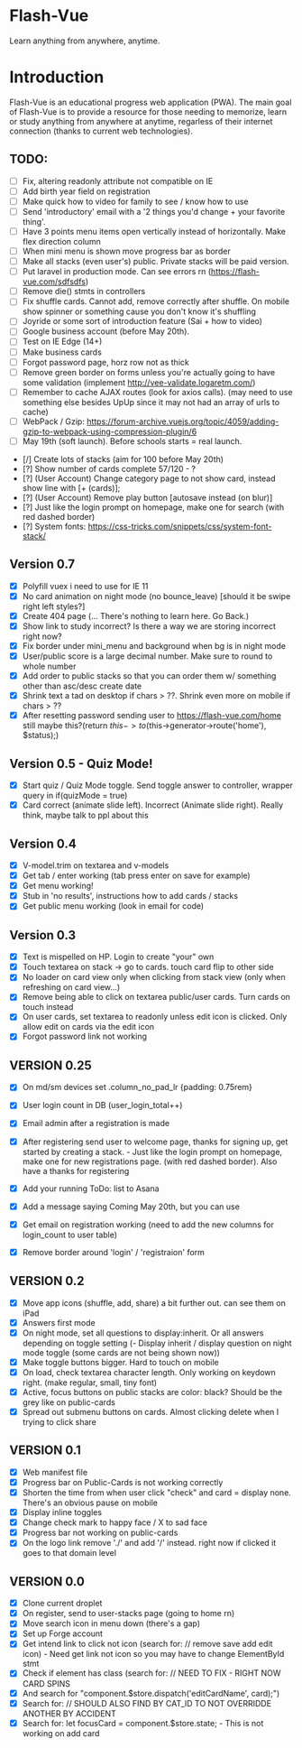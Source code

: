 # Flash-Vue
Learn anything from anywhere, anytime.

# Introduction
Flash-Vue is an educational progress web application (PWA). The main goal of Flash-Vue is to provide a resource for those needing to memorize, learn or study anything from anywhere at anytime, regarless of their internet connection (thanks to current web technologies).

## TODO:
- [ ] Fix, altering readonly attribute not compatible on IE
- [ ] Add birth year field on registration
- [ ] Make quick how to video for family to see / know how to use
- [ ] Send 'introductory' email with a '2 things you'd change + your favorite thing'.
- [ ] Have 3 points menu items open vertically instead of horizontally. Make flex direction column
- [ ] When mini menu is shown move progress bar as border
- [ ] Make all stacks (even user's) public. Private stacks will be paid version.
- [ ] Put laravel in production mode. Can see errors rn (https://flash-vue.com/sdfsdfs)
- [ ] Remove die() stmts in controllers
- [ ] Fix shuffle cards. Cannot add, remove correctly after shuffle. On mobile show spinner or something cause you don't know it's shuffling
- [ ] Joyride or some sort of introduction feature (Sai + how to video)
- [ ] Google business account (before May 20th).
- [ ] Test on IE Edge (14+)
- [ ] Make business cards
- [ ] Forgot password page, horz row not as thick
- [ ] Remove green border on forms unless you're actually going to have some validation (implement http://vee-validate.logaretm.com/)
- [ ] Remember to cache AJAX routes (look for axios calls). (may need to use something else besides UpUp since it may not had an array of urls to cache)
- [ ] WebPack / Gzip: https://forum-archive.vuejs.org/topic/4059/adding-gzip-to-webpack-using-compression-plugin/6
- [ ] May 19th (soft launch). Before schools starts = real launch.
- [/] Create lots of stacks (aim for 100 before May 20th)
- [?] Show number of cards complete 57/120 - ?
- [?] (User Account) Change category page to not show card, instead show line with [+ (cards)];
- [?] (User Account) Remove play button [autosave instead (on blur)]
- [?] Just like the login prompt on homepage, make one for search (with red dashed border)
- [?] System fonts: https://css-tricks.com/snippets/css/system-font-stack/

## Version 0.7
- [x] Polyfill vuex i need to use for IE 11
- [x] No card animation on night mode (no bounce_leave) [should it be swipe right left styles?]
- [x] Create 404 page (... There's nothing to learn here. Go Back.)
- [x] Show link to study incorrect? Is there a way we are storing incorrect right now?
- [x] Fix border under mini_menu and background when bg is in night mode
- [x] User/public score is a large decimal number. Make sure to round to whole number
- [x] Add order to public stacks so that you can order them w/ something other than asc/desc create date
- [x] Shrink text a tad on desktop if chars > ??. Shrink even more on mobile if chars > ??
- [x] After resetting password sending user to https://flash-vue.com/home still maybe this?(return $this->to($this->generator->route('home'), $status);)

## Version 0.5 - Quiz Mode!

- [x] Start quiz / Quiz Mode toggle. Send toggle answer to controller, wrapper query in if(quizMode = true)
- [x] Card correct (animate slide left). Incorrect (Animate slide right). Really think, maybe talk to ppl about this

## Version 0.4
- [x] V-model.trim on textarea and v-models
- [x] Get tab / enter working (tab press enter on save for example)
- [X] Get menu working!
- [X] Stub in 'no results', instructions how to add cards / stacks
- [X] Get public menu working (look in email for code)

## Version 0.3
- [x] Text is mispelled on HP. Login to create "your" own
- [x] Touch textarea on stack -> go to cards. touch card flip to other side
- [x] No loader on card view only when clicking from stack view (only when refreshing on card view...)
- [x] Remove being able to click on textarea public/user cards. Turn cards on touch instead
- [x] On user cards, set textarea to readonly unless edit icon is clicked. Only allow edit on cards via the edit icon
- [x] Forgot password link not working

## VERSION 0.25
- [x] On md/sm devices set .column_no_pad_lr {padding: 0.75rem}
- [x] User login count in DB (user_login_total++)
- [x] Email admin after a registration is made
- [x] After registering send user to welcome page, thanks for signing up, get started by creating a stack. - Just like the login prompt on homepage, make one for new registrations page. (with red dashed border). Also have a thanks for registering
- [x] Add your running ToDo: list to Asana
- [x] Add a message saying Coming May 20th, but you can use
- [x] Get email on registration working (need to add the new columns for login_count to user table)
- [x] Remove border around 'login' / 'registraion' form


## VERSION 0.2
- [x] Move app icons (shuffle, add, share) a bit further out. can see them on iPad
- [x] Answers first mode
- [x] On night mode, set all questions to display:inherit. Or all answers depending on toggle setting (- Display inherit / display question on night mode toggle (some cards are not being shown now))
- [x] Make toggle buttons bigger. Hard to touch on mobile
- [x] On load, check textarea character length. Only working on keydown right. (make regular, small, tiny font)
- [x] Active, focus buttons on public stacks are color: black? Should be the grey like on public-cards
- [x] Spread out submenu buttons on cards. Almost clicking delete when I trying to click share

## VERSION 0.1
- [x] Web manifest file
- [x] Progress bar on Public-Cards is not working correctly
- [x] Shorten the time from when user click "check" and card = display none. There's an obvious pause on mobile
- [x] Display inline toggles
- [x] Change check mark to happy face / X to sad face
- [x] Progress bar not working on public-cards
- [x] On the logo link remove './' and add '/' instead. right now if clicked it goes to that domain level

## VERSION 0.0
- [x] Clone current droplet
- [x] On register, send to user-stacks page (going to home rn)
- [x] Move search icon in menu down (there's a gap)
- [x] Set up Forge account
- [x] Get intend link to click not icon (search for: // remove save add edit icon) - Need get link not icon so you may have to change ElementById stmt
- [x] Check if element has class (search for: // NEED TO FIX - RIGHT NOW CARD SPINS
- [x] And search for "component.$store.dispatch('editCardName', card);")
- [x] Search for: // SHOULD ALSO FIND BY CAT_ID TO NOT OVERRIDDE ANOTHER BY ACCIDENT
- [x] Search for: let focusCard = component.$store.state; - This is not working on add card